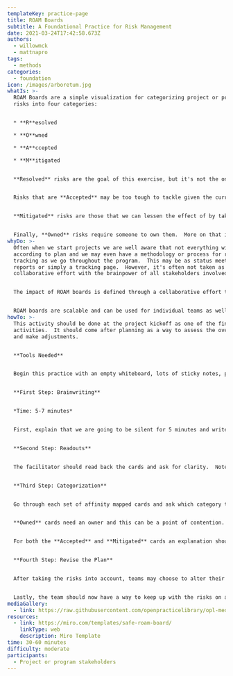 ```yaml
---
templateKey: practice-page
title: ROAM Boards
subtitle: A Foundational Practice for Risk Management
date: 2021-03-24T17:42:58.673Z
authors:
  - willowmck
  - mattnapro
tags:
  - methods
categories: 
  - foundation
icon: /images/arboretum.jpg
whatIs: >-
  ROAM Boards are a simple visualization for categorizing project or program
  risks into four categories:


  * **R**esolved

  * **O**wned

  * **A**ccepted

  * **M**itigated


  **Resolved** risks are the goal of this exercise, but it's not the only end state categorization that is useful.  


  Risks that are **Accepted** may be too tough to tackle given the current state of the project or given the resources that we have available.  It may also be a shortcoming of a technical aspect of the project that will be resolved in the future via an upgrade to a certain product in use.


  **Mitigated** risks are those that we can lessen the effect of by taking some action.  Note that categorization of risks as mitigated means that we have already taken that action.


  Finally, **Owned** risks require someone to own them.  More on that in *How to do ROAM Boards*.
whyDo: >-
  Often when we start projects we are well aware that not everything will go
  according to plan and we may even have a methodology or process for risk
  tracking as we go throughout the program.  This may be as status meetings, bug
  reports or simply a tracking page.  However, it's often not taken as a
  collaborative effort with the brainpower of all stakeholders involved.  


  The impact of ROAM boards is defined through a collaborative effort throughout the lifetime of the program.  This encourages those involved to think creatively about how not only to solve or mitigate those problems, but also creates a sense of shared responsibility needed to uncover the hard problems that may end up being roadblocks to program success.


  ROAM boards are scalable and can be used for individual teams as well as large programs of work.
howTo: >-
  This activity should be done at the project kickoff as one of the final
  activities.  It should come after planning as a way to assess the overall plan
  and make adjustments.


  **Tools Needed**


  Begin this practice with an empty whiteboard, lots of sticky notes, pens or markers and a timer.  


  **First Step: Brainwriting**


  *Time: 5-7 minutes*


  First, explain that we are going to be silent for 5 minutes and write down any risks you see to the plan no matter how insignificant.  Once the timer goes off, please bring your stickies to the board.


  **Second Step: Readouts**


  The facilitator should read back the cards and ask for clarity.  Note that time management is key as you should guard for any discussions that take a deep dive into problem solving.  Remind the team that we are not trying to solve these problems, only to clarify what is stated on the card.  Use affinity mapping to place related cards together or eliminate duplicates base on the team's feedback.


  **Third Step: Categorization**


  Go through each set of affinity mapped cards and ask which category they should land in.  At the outset of the project there should not be any cards in the **Resolved** category.  


  **Owned** cards need an owner and this can be a point of contention.  Make sure that the team knows that putting your name on the card does not mean you have to solve it, it just means you own the conversation going forward and tracking progress.  A single owner is preferred to limit the chance that no one keeps track of the work.


  For both the **Accepted** and **Mitigated** cards an explanation should be recorded of the reason this risk is being accepted at this time or how it is being mitigated.  This should then be transferred to some project board or website that is a visible reminder of the decisions made.


  **Fourth Step: Revise the Plan**


  After taking the risks into account, teams may choose to alter their plan to move forward some work for investigation into possible solutions or may choose to remove or delay work that is in the **Accepted** category.  


  Lastly, the team should now have a way to keep up with the risks on a weekly or bi-weekly cadence.  This could be done during sprint planning or backlog refinement or even during scrum of scrums if the team is large enough.
mediaGallery:
  - link: https://raw.githubusercontent.com/openpracticelibrary/opl-media/master/ROAM_Analysis.png?raw=true
resources:
  - link: https://miro.com/templates/safe-roam-board/
    linkType: web
    description: Miro Template
time: 30-60 minutes
difficulty: moderate
participants:
  - Project or program stakeholders
---
```

